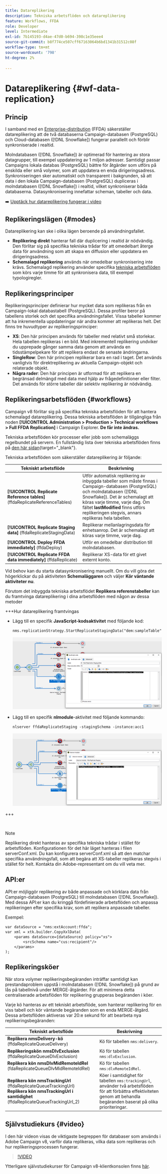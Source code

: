```yaml
---
title: Datareplikering
description: Tekniska arbetsflöden och datareplikering
feature: Workflows, FFDA
role: Developer
level: Intermediate
exl-id: 7b145193-d4ae-47d0-b694-398c1e35eee4
source-git-commit: b8f774ce507cff67163064b6bd1341b31512c08f
workflow-type: tm+mt
source-wordcount: '798'
ht-degree: 2%

---
```



# Datareplikering {#wf-data-replication}

## Princip

I samband med en [Enterprise-distribution](enterprise-deployment.md) (FFDA) säkerställer datareplikering att de två databaserna Campaign-databasen (PostgreSQL) och Cloud-databasen ([!DNL Snowflake]) fungerar parallellt och förblir synkroniserade i realtid.

Molndatabasen ([!DNL Snowflake]) är optimerad för hantering av stora datagrupper, till exempel uppdatering av 1 miljon adresser. Samtidigt passar Campaigns lokala databas (PostgreSQL) bättre för åtgärder som utförs på enskilda eller små volymer, som att uppdatera en enda dirigeringsadress. Synkroniseringen sker automatiskt och transparent i bakgrunden, så att data i den lokala Campaign-databasen (PostgreSQL) dupliceras i molndatabasen ([!DNL Snowflake]) i realtid, vilket synkroniserar båda databaserna. Datasynkronisering innefattar scheman, tabeller och data.

➡️ [Upptäck hur datareplikering fungerar i video](#video)

## Replikeringslägen {#modes}

Datareplikering kan ske i olika lägen beroende på användningsfallet.

* **Replikering direkt** hanterar fall där duplicering i realtid är nödvändig. Den förlitar sig på specifika tekniska trådar för att omedelbart återge data för användning som att skapa en diffusion eller uppdatera en dirigeringsadress.
* **Schemalagd replikering** används när omedelbar synkronisering inte krävs. Schemalagd replikering använder specifika [tekniska arbetsflöden](#workflows) som körs varje timme för att synkronisera data, till exempel typologiregler.

## Replikeringsprinciper

Replikeringsprinciper definierar hur mycket data som replikeras från en Campaign-lokal databastabell (PostgreSQL). Dessa profiler beror på tabellens storlek och det specifika användningsfallet. Vissa tabeller kommer att ha inkrementella uppdateringar när andra kommer att replikeras helt. Det finns tre huvudtyper av replikeringsprinciper:

* **XS**: Den här principen används för tabeller med relativt små storlekar. Hela tabellen replikeras i en bild. Med inkrementell replikering undviker du upprepade gånger samma data genom att använda en tidsstämpelpekare för att replikera endast de senaste ändringarna.
* **SingleRow**: Den här principen replikerar bara en rad i taget. Det används vanligtvis för direktreplikering av aktuella Campaign-objekt och relaterade objekt.
* **Några rader**: Den här principen är utformad för att replikera en begränsad delmängd med data med hjälp av frågedefinitioner eller filter. Det används för större tabeller där selektiv replikering är nödvändig.

## Replikeringsarbetsflöden {#workflows}

Campaign v8 förlitar sig på specifika tekniska arbetsflöden för att hantera schemalagd datareplikering. Dessa tekniska arbetsflöden är tillgängliga från noden **[!UICONTROL Administration > Production > Technical workflows > Full FFDA Replication]** i Campaign Explorer. **De får inte ändras.**

Tekniska arbetsflöden kör processer eller jobb som schemaläggs regelbundet på servern. En fullständig lista över tekniska arbetsflöden finns på [den här sidan](https://experienceleague.adobe.com/docs/campaign/automation/workflows/introduction/wf-type/technical-workflows.html){target="_blank"}.

Tekniska arbetsflöden som säkerställer datareplikering är följande:

| Tekniskt arbetsflöde | Beskrivning |
|------|-----------|
| **[!UICONTROL Replicate Reference tables]** (ffdaReplicateReferenceTables) | Utför automatisk replikering av inbyggda tabeller som måste finnas i Campaign-databasen (PostgreSQL) och molndatabasen ([!DNL Snowflake]). Det är schemalagt att köras varje timme, varje dag. Om fältet **lastModified** finns utförs replikeringen stegvis, annars replikeras hela tabellen. |
| **[!UICONTROL Replicate Staging data]** (ffdaReplicateStagingData) | Replikerar mellanlagringsdata för enhetsanrop. Det är schemalagt att köras varje timme, varje dag. |
| **[!UICONTROL Deploy FFDA immediately]** (ffdaDeploy) | Utför en omedelbar distribution till molndatabasen. |
| **[!UICONTROL Replicate FFDA data immediately]** (ffdaReplicate) | Replikerar XS-data för ett givet externt konto. |

Vid behov kan du starta datasynkronisering manuellt. Om du vill göra det högerklickar du på aktiviteten **Schemaläggaren** och väljer **Kör väntande aktiviteter nu**.

Förutom det inbyggda tekniska arbetsflödet **Replikera referenstabeller** kan du framtvinga datareplikering i dina arbetsflöden med någon av dessa metoder

+++Hur datareplikering framtvingas

* Lägg till en specifik **JavaScript-kodsaktivitet** med följande kod:

  ```
  nms.replicationStrategy.StartReplicateStagingData("dem:sampleTable")
  ```

  ![](assets/jscode.png)

* Lägg till en specifik **nlmodule**-aktivitet med följande kommando:

  ```
  nlserver ffdaReplicateStaging -stagingSchema -instance:acc1
  ```

  ![](assets/nlmodule.png)

+++

<br/>

>[!NOTE]
>
>Replikering direkt hanteras av specifika tekniska trådar i stället för arbetsflöden. Konfigurationen för det här läget hanteras i filen serverConf.xml. Du kan konfigurera serverConf.xml så att den matchar specifika användningsfall, som att begära att XS-tabeller replikeras stegvis i stället för helt. Kontakta din Adobe-representant om du vill veta mer.

## API:er

API:er möjliggör replikering av både anpassade och körklara data från Campaign-databasen (PostgreSQL) till molndatabasen ([!DNL Snowflake]). Med dessa API:er kan du kringgå fördefinierade arbetsflöden och anpassa replikeringen efter specifika krav, som att replikera anpassade tabeller.

Exempel:

```
var dataSource = "nms:extAccount:ffda";
var xml = xtk.builder.CopyXxlData(
    <params dataSource={dataSource} policy="xs">
        <srcSchema name="cus:recipient"/>
    </params>
);
```

## Replikeringsköer

När stora volymer replikeringsbegäranden inträffar samtidigt kan prestandaproblem uppstå i molndatabasen ([!DNL Snowflake]) på grund av lås på tabellnivå under MERGE-åtgärder. För att minimera detta centraliserade arbetsflöden för replikering grupperas begäranden i köer.

Varje kö hanteras av ett tekniskt arbetsflöde, som hanterar replikering för en viss tabell och kör väntande begäranden som en enda MERGE-åtgärd. Dessa arbetsflöden aktiveras var 20:e sekund för att bearbeta nya replikeringsbegäranden:

| Tekniskt arbetsflöde | Beskrivning |
|------|-----------|
| **Replikera nmsDelivery-kö** (ffdaReplicateQueueDelivery) | Kö för tabellen `nms:delivery`. |
| **Replikeringskön nmsDlvExclusion** (ffdaReplicateQueueDlvExclusion) | Kö för tabellen `nms:dlvExclusion`. |
| **Replikera kön nmsDlvMidRemoteIdRel** (fdaReplicateQueueDlvMidRemoteIdRel) | Kö för tabellen `nms:dlvRemoteIdRel`. |
| **Replikera kön nmsTrackingUrl** (ffdaReplicateQueueTrackingUrl)<br/>**Replikera kön nmsTrackingUrl i samtidighet** (ffdaReplicateQueueTrackingUrl_2) | Köer i samtidighet för tabellen `nms:trackingUrl`, använder två arbetsflöden för att förbättra effektiviteten genom att behandla begäranden baserat på olika prioriteringar. |

## Självstudiekurs {#video}

I den här videon visas de viktigaste begreppen för databaser som används i Adobe Campaign v8, varför data replikeras, vilka data som replikeras och hur replikeringsprocessen fungerar.

>[!VIDEO](https://video.tv.adobe.com/v/334460?quality=12)

Ytterligare självstudiekurser för Campaign v8-klientkonsolen finns [här](https://experienceleague.adobe.com/en/docs/campaign-learn/tutorials/overview).
